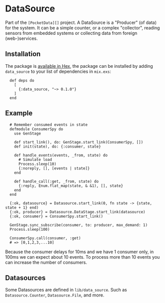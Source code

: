 # DataSource

Part of the `[PocketData][]` project. A DataSource is a "Producer" (of data)
for the system. It can be a simple counter, or a complex "collector", reading
sensors from embedded systems or collecting data from foreign (web-)services.

## Installation

The package is [available in Hex](https://hex.pm/packages/data_source), the package can be installed
by adding `data_source` to your list of dependencies in `mix.exs`:

      def deps do
        [
          {:data_source, "~> 0.1.0"}
        ]
      end

## Example

      # Remember consumed events in state
      defmodule ConsumerSpy do
        use GenStage

        def start_link(), do: GenStage.start_link(ConsumerSpy, [])
        def init(state), do: {:consumer, state}

        def handle_events(events, _from, state) do
          # Simulate load
          Process.sleep(10)
          {:noreply, [], [events | state]}
        end

        def handle_call(:get, _from, state) do
          {:reply, Enum.flat_map(state, & &1), [], state}
        end
      end

      {:ok, datasource} = Datasource.start_link(0, fn state -> {state, state + 1} end)
      {:ok, producer} = Datasource.DataStage.start_link(datasource)
      {:ok, consumer} = ConsumerSpy.start_link()

      GenStage.sync_subscribe(consumer, to: producer, max_demand: 1)
      Process.sleep(100)

      ConsumerSpy.call(consumer, :get)
      # => [0,1,2,3,...10]

Because the consumer delays for 10ms and we have 1 consumer only,
in 100ms we can expect about 10 events. To process more than 10
events you can increase the number of consumers.

## Datasources

Some Datasources are defined in `lib/data_source`. Such as
`Datasource.Counter`, `Datasource.File`, and more.


[PocketData]: https://github.com/iboard/pocketdata
